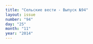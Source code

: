 ```yaml
---
title: "Сельские вести - Выпуск №94"
layout: issue
number: "94"
day: "25"
month: "11"
year: "2014"
---
```

